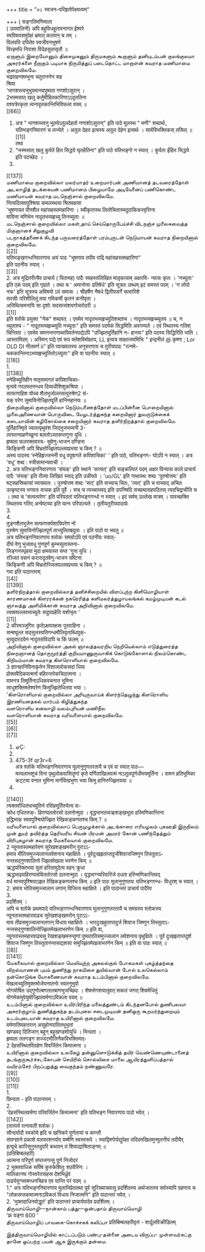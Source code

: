 +++
title = "०८ स्वजन-परिहृतोपेक्ष्यत्वम्"

+++
( सङ्गतिमणिमाला   
( उपमालिनी) अपि बहुविधहूतावनागत ईश्वरे   
स्वविषयसमुपेक्षं भ्रमात् कलयन् च तम् ।   
विलपति दयितेव स्वजीवनभूषणे   
विरहमधि निराशा विदेहसुतासृतौ ॥   
ஏறாளும் இறையோனும் திசைமுகனும் திருமகளும் கூறாளும் தனியுடம்பன் குலங்குலமா அசுரர்களை நீறாகும் படியாக நிருமித்துப் படைதொட்ட மாறாளன் கவராத மணிமாமை குறைவிலமே.   
भद्रवाहनशम्भुना चतुराननेन सह   
श्रिया   
'भागशस्त्वनुभूयमानवपुष्मता गणशोऽसुरान् ।   
2भस्मसात् खलु कर्तुमीहितकारिणाऽऽदृततिना   
वश्यत्रेरकृता त्वनादृतकान्तिभिविफला वयम् ॥   
[[66]]  
1. अत्र " भागशस्त्वनु भूतयेऽतुलदेहतो गणाशोऽसुरान्" इति पाठे मूलस्थ " मणी" शब्दार्थः, यतिभङ्गनिवारणं च लभ्येते । अतुल देहत इत्वस्य अतुल देहेन इत्यर्थः । सार्वविभक्तिकस् तसिल् ॥   
[[1]]  
तथा   
2. "भस्मसात् खलु कुर्वते हित सिद्धये घृतहेतिना" इति पाठे यतिभङ्गो न स्यात् । कुर्वता ईहित सिद्धये   
इति पदच्छेदः ।   
1.   
[[137]]  
மணிமாமை குறைவில்லா மலர்மாதர் உறைமார்பன் அணிமானத் தடவரைத்தோள் அடலாழித் தடக்கையன் பணிமானம் பிழையாமே அடியேனைப் பணிகொண்ட மணிமாயன் கவராத மடநெஞ்சால் குறைவிலமே.   
नित्यदिव्यवपुश्श्रिया कमलस्थया श्रितवक्षसा   
'भूषणायत पीनशैल महांसहस्तमहारिणा । स्वीकृतास्थ लितोचितास्मदुदाकिकरवृत्तिना   
मायिना मणिभेन नादृतभव्यहृच्यु तिनच्युताः ॥   
மடநெஞ்சால் குறைவில்லா மகள்,தாய் செய்தொருபேய்ச்சி விடநஞ்ச முலைசுவைத்த மிகுஞானச் சிறுகுழவி   
படநாகத்தணைக் கிடந்த பருவரைத்தோள் பரம்புருடன் நெடுமாயன் கவராத நிறையினால் குறைவிலமே.   
[[2]]  
यतिभङ्खगन्धनिवारणाय अयं पादः "भूषणाय तपीव राद्रि महांसहस्तमहारिणा"   
इति पठनीयः स्यात् ।   
[[3]]  
2. अत्र मुद्रितरीत्यैव प्राचार्य ( पितामह) पादैः स्वहस्तलिखित मातृकायाम् अक्षरवि- न्यासः कृतः । 'नच्युताः' इति एकं पदम् इति गृह्यते । तथा च ' अमानोनाः प्रतिषेधे' इति सूत्रतः लब्धम् इदं समस्तं पदम् । 'न लोपो नचः' इति सूत्रस्य अविषयो ऽयं समासः । श्रीहर्षेण नैषधे द्वितीयसर्गे चत्वारिशे   
सरसीः परिशीलितुं मया गमिकर्मी कृतनं कनीवृता ।   
अतिथित्वमनायि सा दृशोः सदसत्संशयगोचरोदरी ॥   
[[1]]  
इति श्लोके प्रयुक्त "नेक" शब्दवत् । एवमेव नादृतभव्यहृच्युतिशब्दश्च । नादृतभव्यहृच्च्युतय ॥ च, न च्युताश्च - " नादूतभव्यहृच्च्युति नच्युताः" इति समस्तं पदमेकं सिद्धमिति अवगम्यते । एवं स्थितस्य गतिश् चिन्तिता । एवमेव समनन्तरणाथाविवर्तनपद्येऽपि "उज्झितपूर्तिहानि न- हानयः” इति पदस्य सिद्धिरिति भाति । आस्तामिदम् । अस्मिन् पद्ये एवं रूप क्लेशविमोक्षाय, LL इत्यत्र साक्षात्स्वमिभिः " इन्द्रनीलं @ कृष्णा ; Lor OLD DI नीलवर्ण ii" इति व्याख्यातस्य अनुसरणाय च तुरीयपादः "रत्नमे- चककान्तिनाऽभव्यहृच्युतितोऽच्युताः" इति वा पठनीयः स्यात् ॥   
[[18]]  
1.   
[[138]]  
स्नेहिच्युतिहीन मातृसमागतं कपिशाचिका-   
मृत्यवे गरलस्तनन्धय दिव्यधीशिशुकश्रिया ।   
सत्फणाहिश योच्च शैलभुजोल्लसत्पुरुषेण2 सं-   
यक् परेण सुमायिनोज्झितपूर्ति हानिनहानयः ॥   
நிறைவினால் குறைவில்லா நெடும்பணைத்தோள் மடப்பின்னை பொறையினால் முலைஅணைவான் பொருவிடை யேழடர்த்துகந்த கறையினார் துவருடுக்கைக் கடையாவின் கழிகோல்கை சறையினார் கவராத தளிர்நிறத்தால் குறைவிலமே.   
पूर्तिहानिमृते ज्वलत्पृथुवंश जिद्भुजभव्यनी 3-   
लास्तनग्रहणेच्छुना बलतोऽस्तसप्तगुना युधि ।   
हृष्यता फलरक्तवस्त्र- सुवेणु-भाजन दण्डिना   
किङ्किणी अपि बिभ्रतोज्झितपल्लवप्रभया च किम् ? ॥   
अस्य पादस्य ‘स्नेहिहृज्जननी वधू वपुषागते कपिशाचिका' ' इति पाठे, यतिभङ्गग- घोऽपि न स्यात् । अत्र 'वधू' शब्द : स्त्रीसामान्यवाची ।   
2. अत्र यतिभङ्गनिवारणाय 'संयक्' इति स्थाने 'सत्त्यत्' इति सङ्कल्पितं पदम् अक्षर विन्यास काले प्राचार्य पादैः 'संयक्' इति रीत्या लिखितं स्याद् इति उन्नीयते । 'uo/GL' इति गाथास्थः शब्दः 'पुरुषोत्तमः' इति षट्सहस्रिकायां व्याख्यातः । पुरुषोत्तम शब्दः 'सत्' इति वाच्याच् चितः, 'त्यत्' इति च वाच्याद् अचित उत्कृष्टस्य भगवतः वाचक इति पूर्वे । सच् च त्यच्चाभवद् इति उपनिषदि सच्छब्दसहपठितस् त्यदचिद्वाचीति च । तथा च 'सत्यत्परेण' इति परिपठतां यतिभङ्गगन्धो न स्यात् । इदं सर्वम् उल्लेख मात्रम् । यावच्छक्ति स्थितस्य गतिर् अन्वेष्टव्या इति यत्नः परिपाल्यते । तृतीयतुरीयपादयोः   
3.   
4.   
तुङ्गशैलभुजेन सत्फणसर्पशायिपरेण नो   
पुरुषेण सुमायिनोज्झितपूर्ण ताभ्युतितश्च्युताः । इति पाठो वा भवतु ॥   
अत्र यतिभङ्गनिवारणाय श्लोकः समग्रोऽपि एवं पठनीयः स्यात्-   
दीर्घ वेणु भुजावधू गुणपूर्ण कुम्भसुतास्तना-   
लिङ्गनस्पृहया मुदा क्षमयास्त सप्त 'गुना युधि ।   
रञ्जितं वसनं करारादृतवेणु-भाजन यष्टिना   
किङ्किणी अपि बिभ्रतोज्जितपल्लवप्रभया च किम् ? ॥   
गवा इति पाठान्तरम्   
[[4]]  
[[139]]  
தளிர்நிறத்தால் குறைவில்லாத் தனிச்சிறையில் விளப்புற்ற கிளிமொழியாள் காரணமாகக் கிளரரக்கன் நகரெரித்த களிமலர்த்துழாயலங்கல் கமழ்முடியன் கடல் ஞாலத்து அளிமிக்கான் கவராத அறிவினால் குறைவிலமே.   
त्यक्तपल्लवभाच्युतेः सदुपग्रहेति यशोभृतः '   
[[1]]  
2 कीरमञ्जुगिरः कृतेऽक्षयरक्षसः पुरवाहिना ।   
सन्मघूल्ल सद्त्तुलस्यतिगन्धमौलिवृताब्धियुक्-   
भुव्युदारदयेन नादृतसंविदापि च किं फलम् ॥   
அறிவினால் குறைவில்லா அகல் ஞாலத்தவரறிய நெறியெல்லாம் எடுத்துரைத்த நிறைஞானத் தொருமூர்த்தி குறியமாணுருவாகிக் கொடுங்கோளால் நிலம்கொண்ட கிறியம்மான் கவராத கிளரொளியால் குறைவிலமே.   
3 ज्ञानहानिविनाकृतेन विशाललोकसदां धिया   
प्रोक्तवैदिकवत्मर्ना बहिरन्तरेकचिदात्मना ।   
वामनत्र तिमूर्तिनाऽधिकवचनात भूमिना   
साधुशक्तिमतेश्वरेण किमुज्झितेधितया भया ।   
‘கிளரொளியால் குறைவில்லா அரியுருவாய்க் கிளர்ந்தெழுந்து கிளரொளிய இரணியனதகல் மார்பம் கிழித்துகந்த   
வளரொளிய கனலாழி வலம்புரியன் மணிநீல   
வளரொளியான் கவராத வரிவளையால் குறைவிலமே.   
[[5]]  
[[6]]  
[[7]]  
1. ஏÇ:   
3.   
2. 475-3f qr3r=6   
अत्र श्लोके यतिभङ्गनिवारणाय मूलानुगुणतरतायै च एवं वा स्यात् पाठः—   
मत्यलाभशुचं विना पृथुलोकवासितॄणां कृते वर्णिताखिलवत्मं नाऽतुलपूर्णधीमयमूर्तिना । वामन व्रतिभूमिका कट्ट्या वनात भूमिना मार्गवित्प्रभुणा भया किमु हानिरुज्झितयया ॥   
1.   
[[140]]  
त्यक्तर्वाधितभाच्युतिर्न रसिंहमूर्तिरुवेत्य स-   
क्रोध एधितरुक्- हिरण्यततोरसो दलनोन्मुदा । वृद्धभानलचऋशङ्खभूता हरिमणिकान्तिना   
वृद्धिभाक् स्ववपुश्श्रियोज्झित रेखिकङ्कणतश्च किम् ? ॥   
வரிவளையால் குறைவில்லாப் பெருமுழக்கால் அடங்காரை எரியழலம் புகஊதி இருநிலம் முன் துயர் தவிர்த்த தெரிவரிய சிவன் பிரமன் அமரர் கோன் பணிந்தேத்தும் விரிபுகழான் கவராத மேகலையால் குறைவிலமே.   
2 न्यूनतास्तमहारेवण सुरेखशङ्खमरीन् पुराऽऽ-   
हमाय भीतिसमुज्ज्वलानलवेशनाय महाक्षितेः । पूर्वदुःखहृताप्तदुर्जशिवाजजिष्णुन तिस्तुताऽ-   
नन्तसद्गुणशालिनो ज्झितमेखला भरणेन किम् ॥   
ऋद्धयरिक्तभया युतां हरितामुदेत्य वहन् क्रुधा   
ऋद्धभाढ्यहिरण्यसंविततोरसो दलनान्मुदा । वृद्धभाग्न्यरिवारिजे दधता हरिन्मणिकान्तिवद्   
वर्ध मानवपुश्श्रियाऽहृत रेखिकङ्कणतश्च किम् ॥ इति पाठः मूलानुगुणतयः यतिभङ्गगन्ध- विधुरश् च स्यात् ।   
2. हमाय भोतिसमुज्ज्वलान लगान् विजित्य महाक्षिते । इति पाठान्तरं प्राचार्य पादैरेव   
3.   
प्रदर्शितम् ।   
अपि च श्लोके प्रथमपादे यतिभङ्गगन्धनिवारणाय मूलानुगुणतरतायै च समग्रस्य श्लोकस्य   
न्यूनतास्तमहारवाढच सुरेखशङ्खमरोन् पुराऽऽ-   
माय तीव्रसमुज्ज्वलानलगान् विधाय महाक्षितेः । भारदुःखहुताप्तदुर्ज शिवाज जिष्णुन तिस्तुताऽ-   
नन्तसद्गुणशालिनोज्झितमेखलाभरणेन किम् ॥ इति वा,   
न्यूनतास्तमहारवाढ्यसु रेखशङ्खमनन्तॄणां पुष्यतातिसमुज्ज्वलान लवेशनाय पृथुक्षितेः । पूर्व दुःखहृताप्तदुर्श शिवाज जिष्णुन तिस्तुतानन्तसद्यशसा समुज्झितमेखलाभरणेन किम् ॥ इति वा पाठः स्यात् ॥   
[[8]]  
[[141]]  
மேகலையால் குறைவில்லா மெலிவுற்ற அகலல்குல் போகமகள் புகழ்த்தந்தை விறல்வாணன் புயம் துணிந்து நாகமிசை துயில்வான் போல் உலகெல்லாம் நன்கொடுங்க யோகணைவான் கவராத உடம்பினால் குறைவிலமே.   
मेखलाच्युतिमुक्तमोर्जघनातनोः स्वतनूभुवो   
भोगयोषित उद्गुणोल्बणतातबाणभुजच्छिदः । शेषभोगशयालुवत् सकलं जगत् शिवमेधितुं   
योगमेकमुपेयुषोज्झितवर्मणाऽविकला वयम् ॥   
உடம்பினால் குறைவில்லா உயிர்பிரிந்த மலைத்துண்டம் கிடந்தனபோல் துணிபலவா அசுரர்குழாம் துணித்துகந்த தடம்புனல சடைமுடியன் தனிஒரு கூறமர்ந்துறையும் உடம்புடையான் கவராத உயிரினால் குறைவிலமே.   
वर्मणातिमहत्तरान् असुहोनपातितभूभृतां   
खण्डवद् दितिजान् बहून् बहुखण्डशोयुधि । भिन्दता ।   
हृष्यता ततगङ्ग सज्जटमौलिनैकविभक्तिमत्-   
2 देहसंस्थितविग्रहेण विवर्जितेन किमात्मना ॥   
உயிரினால் குறைவில்லா உலகேழ் தன்னுளொடுக்கித் தயிர் வெண்ணெயுண்டானைத் தடங்குருகூர்ச்சடகோபன் செயிரில் சொல்லிசை மாலை ஆயிரத்துளிப்பத்தால்   
வயிரம்சேர் பிறப்பறுத்து வைகுந்தம் நண்ணுவரே.   
[[9]]  
[[10]]  
[[11]]  
1.   
छिन्दता - इति पाठान्तरम् ।   
2.   
'देहसंस्थितवर्मणा परिवर्जितेन किमात्मना' इति यतिभङ्ग निवारणाय पाठो भवेत् ।   
[[142]]  
(तात्पर्य रत्नावली श्लोकः )   
सौन्दर्यादौ स्वकोये हृदि च खनिकरे पूर्णतायां च कान्तौ   
संयग्ज्ञाने प्रकाशे वलयरशनयोर् वर्ष्मणि स्वस्वरूपे । स्याद्विष्णोर्यद्युपेक्षा तदिदमखिलमुन्मूलनीयं तदीयैर्   
इत्यूचे कारिसूनुस्तदुपरि कथयन् तं शिवाद्याश्रिताङ्गम् ॥   
(प्रतिबिम्बलहरी)   
आत्मना परिपूर्ण सप्तजगत्सु पूर्ण निजोदरं   
2 भुक्तवाधिक सर्पिषं कुरुकेशितुः शठवैरिणः ।   
मालिकानघ गोस्वरेतसहस्र देशभिर्ध्रुवं   
दाढर्ययुग्भवबन्धनच्छित्र एव यान्ति परं पदम् ॥   
1." अत्र यतिभङ्गनिवारणाय मुलाभिप्रेततथा पूर्व सूरिख्याख्यासु प्रदर्शितस्य अर्थजातस्य सर्वस्यापि ग्रहणाय च "लोकसप्तकमात्मनाऽविकलं विधाय निजात्मनि" इति पाठान्तरं भवेत् ।   
2. 'भुक्तदाधिनवोद्धृतं' इति पाठान्तरं प्राचार्यपादेव प्रदर्शितम् ।   
திருவாய்மொழி—நான்காம் பத்து—ஒன்பதாம் திருவாய்மொழி   
'फ्र वङ्गा 600 '   
திருவாய்மொழிப் பாவகை-கொச்சகக் கலிப்பா प्रतिबिम्बलहरीवृत्तं - शार्दूलविक्रीडितम्   

இத்திருவாய்மொழியில் காட்டப்படும் பண்பு-தன்னை அடைய விருப்ப- முள்ளவர்கட்கு தானே ஒப்பற்ற பயன் ஆக இருக்கும் தன்மை.